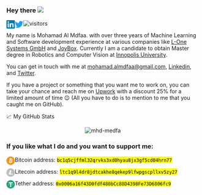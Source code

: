 ### Hey there <img src="https://media.giphy.com/media/hvRJCLFzcasrR4ia7z/giphy.gif" width="25px">

<!--
**mhd-medfa/mhd-medfa** is a ✨ _special_ ✨ repository because its `README.md` (this file) appears on your GitHub profile.

Here are some ideas to get you started:

- 🔭 I’m currently working on ...
- 🌱 I’m currently learning ...
- 👯 I’m looking to collaborate on ...
- 🤔 I’m looking for help with ...
- 💬 Ask me about ...
- 📫 How to reach me: ...
- 😄 Pronouns: ...
- ⚡ Fun fact: ...
-->
<a href="https://www.linkedin.com/in/mohamad-al-mdfaa/">
  <img align="left" alt="Mohamad's LinkedIN" width="22px" src="https://raw.githubusercontent.com/mhd-medfa/mhd-medfa/main/assets/linkedin.svg" />
</a>
<a href="https://twitter.com/mohamadalmadfaa">
  <img align="left" alt="Mohamad Al Mdfaa | Twitter" width="22px" src="https://raw.githubusercontent.com/mhd-medfa/mhd-medfa/main/assets/twitter.svg" />
</a>

![visitors](https://visitor-badge.glitch.me/badge?page_id=mhd-medfa.mhd-medfa)

My name is Mohamad Al Mdfaa. with over three years of Machine Learning and Software development experience at various companies like [L-One Systems GmbH](https://l-one.de/) and [JoyBox](http://joybox-me.com/). Currently I am a candidate to obtain Master degree in Robotics and Computer Vision at [Innopolis University](https://innopolis.university/).

You can get in touch with me at [mohamad.almdfaa@gmail.com](mohamad.almdfaa@gmail.com), [Linkedin](https://www.linkedin.com/in/mohamad-al-mdfaa/), and [Twitter](https://twitter.com/mohamadalmadfaa).

If you have a project or something that you want me to work on, you can take your chance and reach me on [Upwork](https://www.upwork.com/freelancers/~01b27e1d505c87af0d) with a discount 25% for a limited amount of time :wink: (All you have to do is to mention to me that you caught me on GitHub).

📈 My GitHub Stats

<p align="center"> <img src="https://github-readme-stats.vercel.app/api?username=mhd-medfa&show_icons=true&theme=default" alt="mhd-medfa" />
  
### If you like what I do and you want to support me:

Bitcoin address: <a href="bc1q5cjffml32qrvks3xd0hyau8jx3gf5cd04hrn77">
  <img align="left" alt="Bitcoin" width="22px" src="https://raw.githubusercontent.com/mhd-medfa/mhd-medfa/main/assets/bitcoin.svg.png" />
</a>
<mark>`bc1q5cjffml32qrvks3xd0hyau8jx3gf5cd04hrn77`</mark>

Litecoin address: <a href="ltc1q9l4dr8jdtcakhe8qekep9lfwpgscpllxv5zy27">
  <img align="left" alt="Litecoin" width="22px" src="https://raw.githubusercontent.com/mhd-medfa/mhd-medfa/main/assets/litecoin.svg.png" />
</a>
<mark>`ltc1q9l4dr8jdtcakhe8qekep9lfwpgscpllxv5zy27`</mark>

Tether address: <a href="0x0006a16f43D0fdf480bCc88D4398Fe73D6806fc9"> 
  <img align="left" alt="TetherUSD" width="22px" src="https://raw.githubusercontent.com/mhd-medfa/mhd-medfa/main/assets/tether.svg" />
</a>
<mark>`0x0006a16f43D0fdf480bCc88D4398Fe73D6806fc9`</mark>
